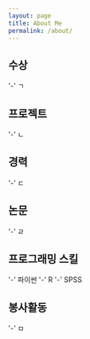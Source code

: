 ```yaml
---
layout: page
title: About Me
permalink: /about/
---
```


## 수상
'-' ㄱ

## 프로젝트
'-' ㄴ

## 경력
'-' ㄷ

## 논문
'-' ㄹ

## 프로그래밍 스킬
'-' 파이썬
'-' R
'-' SPSS

## 봉사활동
'-' ㅁ

